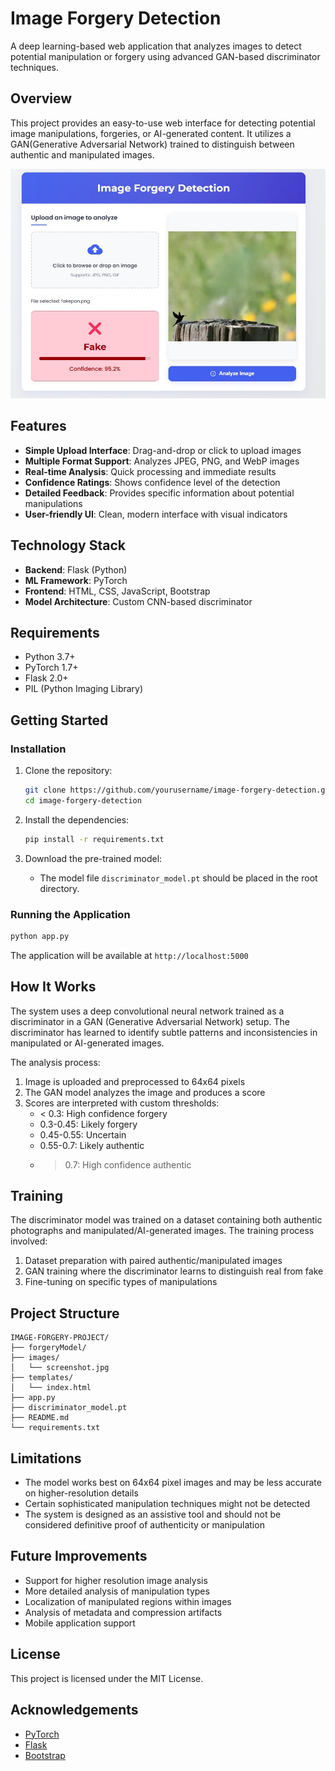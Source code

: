 # Image Forgery Detection

A deep learning-based web application that analyzes images to detect potential manipulation or forgery using advanced GAN-based discriminator techniques.

##  Overview

This project provides an easy-to-use web interface for detecting potential image manipulations, forgeries, or AI-generated content. It utilizes a GAN(Generative Adversarial Network) trained to distinguish between authentic and manipulated images.

![Screenshot of the application](images/screenshot.jpg)

##  Features

- **Simple Upload Interface**: Drag-and-drop or click to upload images
- **Multiple Format Support**: Analyzes JPEG, PNG, and WebP images
- **Real-time Analysis**: Quick processing and immediate results
- **Confidence Ratings**: Shows confidence level of the detection
- **Detailed Feedback**: Provides specific information about potential manipulations
- **User-friendly UI**: Clean, modern interface with visual indicators

##  Technology Stack

- **Backend**: Flask (Python)
- **ML Framework**: PyTorch
- **Frontend**: HTML, CSS, JavaScript, Bootstrap
- **Model Architecture**: Custom CNN-based discriminator

##  Requirements

- Python 3.7+
- PyTorch 1.7+
- Flask 2.0+
- PIL (Python Imaging Library)

##  Getting Started

### Installation

1. Clone the repository:
   ```bash
   git clone https://github.com/yourusername/image-forgery-detection.git
   cd image-forgery-detection
   ```

2. Install the dependencies:
   ```bash
   pip install -r requirements.txt
   ```

3. Download the pre-trained model:
   - The model file `discriminator_model.pt` should be placed in the root directory.

### Running the Application

```bash
python app.py
```

The application will be available at `http://localhost:5000`

##  How It Works

The system uses a deep convolutional neural network trained as a discriminator in a GAN (Generative Adversarial Network) setup. The discriminator has learned to identify subtle patterns and inconsistencies in manipulated or AI-generated images.

The analysis process:
1. Image is uploaded and preprocessed to 64x64 pixels
2. The GAN model analyzes the image and produces a score
3. Scores are interpreted with custom thresholds:
   - < 0.3: High confidence forgery
   - 0.3-0.45: Likely forgery
   - 0.45-0.55: Uncertain
   - 0.55-0.7: Likely authentic
   - > 0.7: High confidence authentic

##  Training

The discriminator model was trained on a dataset containing both authentic photographs and manipulated/AI-generated images. The training process involved:

1. Dataset preparation with paired authentic/manipulated images
2. GAN training where the discriminator learns to distinguish real from fake
3. Fine-tuning on specific types of manipulations


##  Project Structure

```
IMAGE-FORGERY-PROJECT/
├── forgeryModel/
├── images/
│   └── screenshot.jpg
├── templates/
│   └── index.html
├── app.py
├── discriminator_model.pt
├── README.md
└── requirements.txt
```

##  Limitations

- The model works best on 64x64 pixel images and may be less accurate on higher-resolution details
- Certain sophisticated manipulation techniques might not be detected
- The system is designed as an assistive tool and should not be considered definitive proof of authenticity or manipulation

##  Future Improvements

- Support for higher resolution image analysis
- More detailed analysis of manipulation types
- Localization of manipulated regions within images
- Analysis of metadata and compression artifacts
- Mobile application support

##  License

This project is licensed under the MIT License.

##  Acknowledgements

- [PyTorch](https://pytorch.org/)
- [Flask](https://flask.palletsprojects.com/)
- [Bootstrap](https://getbootstrap.com/)